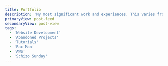```yaml
---
title: Portfolio
description: 'My most significant work and experiences. This varies from failed projects to fully functional apps, websites, games, and more.'
primaryView: post-feed
secondaryView: post-view
tags: 
  - 'Website Development'
  - 'Abandoned Projects'
  - 'Tutorials'
  - 'Pac-Man'
  - 'AWS'
  - 'Schizo Sunday'
---
```


